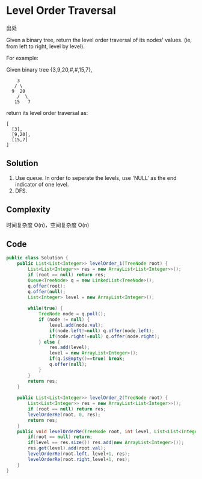 # Level Order Traversal

出处

Given a binary tree, return the level order traversal of its nodes' values. (ie, from left to right, level by level).

For example:

Given binary tree {3,9,20,#,#,15,7},

        3
       / \
      9  20
        /  \
       15   7
   
return its level order traversal as:

    [
      [3],
      [9,20],
      [15,7]
    ]

## Solution

1. Use queue. In order to seperate the levels, use 'NULL' as the end indicator of one level.
2. DFS.

## Complexity

时间复杂度 O(n)，空间复杂度 O(n)

## Code

```java
public class Solution {
    public List<List<Integer>> levelOrder_1(TreeNode root) {
        List<List<Integer>> res = new ArrayList<List<Integer>>();
        if (root == null) return res;
        Queue<TreeNode> q = new LinkedList<TreeNode>();
        q.offer(root);
        q.offer(null);
        List<Integer> level = new ArrayList<Integer>();
        
        while(true) {
            TreeNode node = q.poll();
            if (node != null) {
                level.add(node.val);
                if(node.left!=null) q.offer(node.left);
                if(node.right!=null) q.offer(node.right);
            } else {
                res.add(level);
                level = new ArrayList<Integer>();
                if(q.isEmpty()==true) break;
                q.offer(null);
            }
        }
        return res;
    }
    
    public List<List<Integer>> levelOrder_2(TreeNode root) {
        List<List<Integer>> res = new ArrayList<List<Integer>>();
        if (root == null) return res;
        levelOrderRe(root, 0, res);
        return res;
    }
    public void levelOrderRe(TreeNode root, int level, List<List<Integer>> res) {
        if(root == null) return;
        if(level == res.size()) res.add(new ArrayList<Integer>());
        res.get(level).add(root.val);
        levelOrderRe(root.left, level+1, res);
        levelOrderRe(root.right,level+1, res);
    }
}
```

